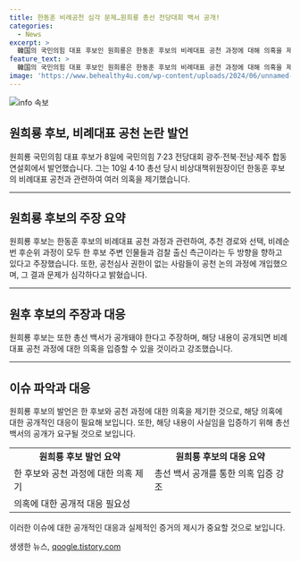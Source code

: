 ```yaml
---
title: 한동훈 비례공천 심각 문제…원희룡 총선 전당대회 백서 공개!
categories:
  - News
excerpt: >
  韓国의 국민의힘 대표 후보인 원희룡은 한동훈 후보의 비례대표 공천 과정에 대해 의혹을 제기했다. 그는 공천 과정에서 한 후보 주변 인물들과 검찰 출신 측근이 관여했으며, 대통령실이 배제된 상태에서 폐쇄적으로 논의되었다고 주장했다. 원후보는 이를 밝히기 위해 총선 백서가 전 공개돼야 한다고 주장했다. (150자)
feature_text: >
  韓国의 국민의힘 대표 후보인 원희룡은 한동훈 후보의 비례대표 공천 과정에 대해 의혹을 제기했다. 그는 공천 과정에서 한 후보 주변 인물들과 검찰 출신 측근이 관여했으며, 대통령실이 배제된 상태에서 폐쇄적으로 논의되었다고 주장했다. 원후보는 이를 밝히기 위해 총선 백서가 전 공개돼야 한다고 주장했다. (150자)
image: 'https://www.behealthy4u.com/wp-content/uploads/2024/06/unnamed-file.png'
---
```


<p><img src="https://www.behealthy4u.com/wp-content/uploads/2024/06/unnamed-file.png" alt="info 속보" /></p>

<h2>원희룡 후보, 비례대표 공천 논란 발언</h2>

<p data-ke-size="size16">원희룡 국민의힘 대표 후보가 8일에 국민의힘 7·23 전당대회 광주·전북·전남·제주 합동연설회에서 발언했습니다. 그는 10일 4·10 총선 당시 비상대책위원장이던 한동훈 후보의 비례대표 공천과 관련하여 여러 의혹을 제기했습니다.</p>

<hr>

<h2>원희룡 후보의 주장 요약</h2>

<p data-ke-size="size16">원희룡 후보는 한동훈 후보의 비례대표 공천 과정과 관련하여, 추천 경로와 선택, 비례순번 후순위 과정이 모두 한 후보 주변 인물들과 검찰 출신 측근이라는 두 방향을 향하고 있다고 주장했습니다. 또한, 공천심사 권한이 없는 사람들이 공천 논의 과정에 개입했으며, 그 결과 문제가 심각하다고 밝혔습니다.</p>

<hr>

<h2>원후 후보의 주장과 대응</h2>

<p data-ke-size="size16">원희룡 후보는 또한 총선 백서가 공개돼야 한다고 주장하며, 해당 내용이 공개되면 비례대표 공천 과정에 대한 의혹을 입증할 수 있을 것이라고 강조했습니다.</p>

<hr>

<h2>이슈 파악과 대응</h2>

<p data-ke-size="size16">원희룡 후보의 발언은 한 후보와 공천 과정에 대한 의혹을 제기한 것으로, 해당 의혹에 대한 공개적인 대응이 필요해 보입니다. 또한, 해당 내용이 사실임을 입증하기 위해 총선 백서의 공개가 요구될 것으로 보입니다.</p>

<table>
    <tr>
        <td style="text-align: center; height: 17px;"><b>원희룡 후보 발언 요약</b></td>
        <td style="text-align: center; height: 17px;"><b>원희룡 후보의 대응 요약</b></td>
    </tr>
    <tr>
        <td>한 후보와 공천 과정에 대한 의혹 제기</td>
        <td>총선 백서 공개를 통한 의혹 입증 강조</td>
    </tr>
    <tr>
        <td>의혹에 대한 공개적 대응 필요성</td>
        <td></td>
    </tr>
</table>

<p data-ke-size="size16">이러한 이슈에 대한 공개적인 대응과 실제적인 증거의 제시가 중요할 것으로 보입니다.</p>
생생한 뉴스, <a href="https://qoogle.tistory.com" rel="dofollow">qoogle.tistory.com</a>


